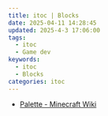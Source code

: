 ```yaml
---
title: itoc | Blocks
date: 2025-04-11 14:28:45
updated: 2025-4-3 17:06:00
tags:
  - itoc
  - Game dev
keywords:
  - itoc
  - Blocks
categories: itoc
---
```


- [Palette - Minecraft Wiki](https://zh.minecraft.wiki/w/%E5%8C%BA%E5%9D%97%E5%AD%98%E5%82%A8%E6%A0%BC%E5%BC%8F)
